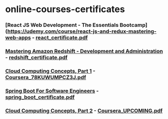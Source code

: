 # online-courses-certificates


### [React JS Web Development - The Essentials Bootcamp](https://udemy.com/course/react-js-and-redux-mastering-web-apps - [react_certificate.pdf](/react_certificate.pdf)

### [Mastering Amazon Redshift - Development and Administration](https://www.udemy.com/course/redshift-aws-amazon-development-administration-analytics-datawarehouse/) - [redshift_certificate.pdf](/redshift_certificate.pdf)

### [Cloud Computing Concepts, Part 1](https://www.coursera.org/learn/cloud-computing) - [Coursera_78KUWUMPCZ3J.pdf](/Coursera_78KUWUMPCZ3J.pdf)

### [Spring Boot For Software Engineers](https://www.udemy.com/course/spring-boot-for-software-engineers/) - [spring_boot_certificate.pdf](/spring_boot_certificate.pdf)

### [Cloud Computing Concepts, Part 2](https://www.coursera.org/learn/cloud-computing) - [Coursera_UPCOMING.pdf](/Coursera_UPCOMING.pdf)



